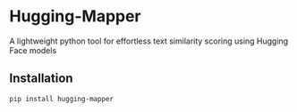 # Hugging-Mapper

A lightweight python tool for effortless text similarity scoring using Hugging Face models

## Installation 

```bash
pip install hugging-mapper
```

